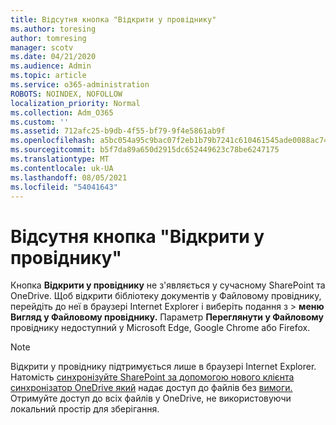```yaml
---
title: Відсутня кнопка "Відкрити у провіднику"
ms.author: toresing
author: tomresing
manager: scotv
ms.date: 04/21/2020
ms.audience: Admin
ms.topic: article
ms.service: o365-administration
ROBOTS: NOINDEX, NOFOLLOW
localization_priority: Normal
ms.collection: Adm_O365
ms.custom: ''
ms.assetid: 712afc25-b9db-4f55-bf79-9f4e5861ab9f
ms.openlocfilehash: a5bc054a95c9bac07f2eb1b79b7241c610461545ade0088ac74254e6ae4169ae
ms.sourcegitcommit: b5f7da89a650d2915dc652449623c78be6247175
ms.translationtype: MT
ms.contentlocale: uk-UA
ms.lasthandoff: 08/05/2021
ms.locfileid: "54041643"
---
```

# <a name="the-open-with-explorer-button-is-missing"></a>Відсутня кнопка "Відкрити у провіднику"

Кнопка **Відкрити у провіднику** не з'являється у сучасному SharePoint та OneDrive. Щоб відкрити бібліотеку документів у Файловому провіднику, перейдіть до неї в браузері Internet Explorer і виберіть подання з \> **меню Вигляд у Файловому провіднику.** Параметр **Переглянути у Файловому** провіднику недоступний у Microsoft Edge, Google Chrome або Firefox. 
  
> [!NOTE]
> Відкрити у провіднику підтримується лише в браузері Internet Explorer. Натомість [синхронізуйте SharePoint за допомогою нового клієнта синхронізатор OneDrive який](https://support.office.com/article/6de9ede8-5b6e-4503-80b2-6190f3354a88.aspx) надає доступ до файлів без [вимоги.](https://support.office.com/article/0e6860d3-d9f3-4971-b321-7092438fb38e.aspx) Отримуйте доступ до всіх файлів у OneDrive, не використовуючи локальний простір для зберігання. 
  

